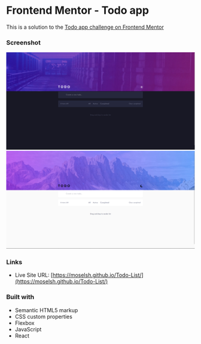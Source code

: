 # Frontend Mentor - Todo app

This is a solution to the [Todo app challenge on Frontend Mentor](https://www.frontendmentor.io/challenges/todo-app-Su1_KokOW)

### Screenshot

![Screenshot 1 of my page](./screenshot1.png)
![Screenshot 2 of my page](./screenshot2.png)

### Links

- Live Site URL: [https://moselsh.github.io/Todo-List/](https://moselsh.github.io/Todo-List/)

### Built with

- Semantic HTML5 markup
- CSS custom properties
- Flexbox
- JavaScript
- React